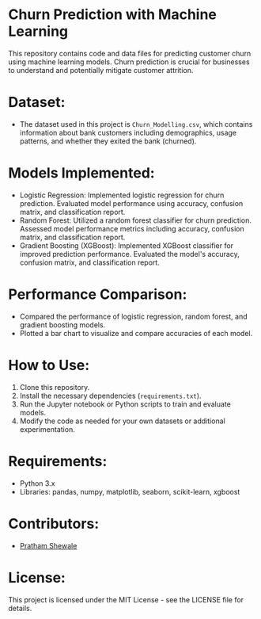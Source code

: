 # Churn Prediction with Machine Learning

This repository contains code and data files for predicting customer churn using machine learning models. Churn prediction is crucial for businesses to understand and potentially mitigate customer attrition.

# Dataset:
- The dataset used in this project is `Churn_Modelling.csv`, which contains information about bank customers including demographics, usage patterns, and whether they exited the bank (churned).

# Models Implemented:
- Logistic Regression: Implemented logistic regression for churn prediction. Evaluated model performance using accuracy, confusion matrix, and classification report.
- Random Forest: Utilized a random forest classifier for churn prediction. Assessed model performance metrics including accuracy, confusion matrix, and classification report.
- Gradient Boosting (XGBoost): Implemented XGBoost classifier for improved prediction performance. Evaluated the model's accuracy, confusion matrix, and classification report.

# Performance Comparison:
- Compared the performance of logistic regression, random forest, and gradient boosting models.
- Plotted a bar chart to visualize and compare accuracies of each model.

# How to Use:
1. Clone this repository.
2. Install the necessary dependencies (`requirements.txt`).
3. Run the Jupyter notebook or Python scripts to train and evaluate models.
4. Modify the code as needed for your own datasets or additional experimentation.

# Requirements:
- Python 3.x
- Libraries: pandas, numpy, matplotlib, seaborn, scikit-learn, xgboost

# Contributors:
- [Pratham Shewale](https://github.com/pratham3301)

# License:
This project is licensed under the MIT License - see the LICENSE file for details.
